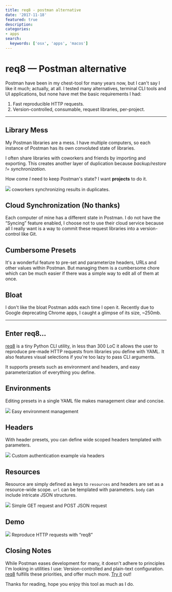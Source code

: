 ```yaml
---
title: req8 - postman alternative
date: '2017-11-18'
featured: true
description:
categories:
- apps
search:
  keywords: ['osx', 'apps', 'macos']
---
```

# req8 — Postman alternative

Postman have been in my chest-tool for many years now, but I can't say I like
it much; actually, at all. I tested many alternatives, terminal CLI tools and
UI applications, but none have met the basic requirements I had:

1.  Fast reproducible HTTP requests.
1.  Version-controlled, consumable, request libraries, per-project.

*****

## Library Mess

My Postman libraries are a mess. I have multiple computers, so each instance of
Postman has its own convoluted state of libraries.

I often share libraries with coworkers and friends by importing and exporting.
This creates another layer of duplication because *backup/restore !=
synchronization*.

How come *I* need to keep Postman's state? I want **projects** to do it.

![](https://cdn-images-1.medium.com/max/1600/1*e8LuL3nBJVAe4fVVhcnSww.png)
<span>coworkers synchronizing results in duplicates.</span>

## Cloud Synchronization (No thanks)

Each computer of mine has a different state in Postman. I do not have the
“Syncing” feature enabled, I choose not to use their cloud service because all I
really want is a way to commit these request libraries into a version-control
like Git.

## Cumbersome Presets

It's a wonderful feature to pre-set and parameterize headers, URLs and other
values within Postman. But managing them is a cumbersome chore which can be much
easier if there was a simple way to edit all of them at once.

## Bloat

I don't like the bloat Postman adds each time I open it. Recently due to Google
deprecating Chrome apps, I caught a glimpse of its size, ~250mb.

*****

## **Enter req8…**

[req8](https://github.com/rafi/req8) is a tiny Python CLI utility, in less than
300 LoC it allows the user to reproduce pre-made HTTP requests from libraries
you define with YAML. It also features visual selections if you're too lazy to
pass CLI arguments.

It supports presets such as environment and headers, and easy parameterization
of everything you define.

## Environments

Editing presets in a single YAML file makes management clear and concise.

![](https://cdn-images-1.medium.com/max/1600/1*v-Lji8kMfN_eDng-WD4hnA.png)
<span>Easy environment management</span>

## Headers

With header presets, you can define wide scoped headers templated with
parameters.

![](https://cdn-images-1.medium.com/max/1600/1*3ucFDRxK50w5M8sk9ZoxVw.png)
<span>Custom authentication example via headers</span>

## Resources

Resource are simply defined as keys to `resources` and headers are set as a
resource-wide scope. `url` can be templated with parameters. `body` can include
intricate JSON structures.

![](https://cdn-images-1.medium.com/max/1600/1*Ab7pqT_7DXV2kM01YX5c1Q.png)
<span>Simple GET request and POST JSON request</span>

## Demo

![](https://cdn-images-1.medium.com/max/1600/1*_X2oqon8AFjHI9wEB6plYg.gif)
<span>Reproduce HTTP requests with “req8”</span>

## Closing Notes

While Postman eases development for many, it doesn't adhere to principles I'm
looking in utilities I use: Version-controlled and plain-text configuration.
[req8](https://github.com/rafi/req8) fulfills these priorities, and offer much
more. [Try it](https://github.com/rafi/req8) out!

Thanks for reading, hope you enjoy this tool as much as I do.
